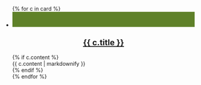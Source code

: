 <style>
.ontario-card__image-container, .ontario-card__heading {text-align: center;}
.ontario-card__image-container {background-color: #5F8129;}
.ontario-card__image{ max-width: 40px; height: auto; padding: 20px;}
</style>
<!-- Title card (default header with 4:3 aspect ratio) -->
<ul class="ontario-card__container ontario-card--cards-per-row-3">
{% for c in card %}
<li class="ontario-card ontario-card--default ontario-card--no-description ontario-card--position-vertical  ">
<div class="ontario-card__image-container">
<img class="ontario-card__image" src="/assets/imgs/{{ c.image }}" alt="">
</div>
<div class="ontario-card__text-container ontario-card--image-true">
<h2 class="ontario-card__heading">
<a href="{{c.link}}">
{{ c.title }}
</a>
</h2>
{% if c.content %}
<div class="ontario-card__description">
{{ c.content | markdownify }}
</div>
{% endif %}
</div>
</li>
{% endfor %}
</ul>